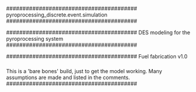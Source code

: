########################################
pyroprocessing_discrete.event.simulation
########################################

########################################
DES modeling for the pyroprocessing system
########################################

########################################
Fuel fabrication v1.0
###
This is a 'bare bones' build, just to get the model working.
Many assumptions are made and listed in the comments.
########################################
